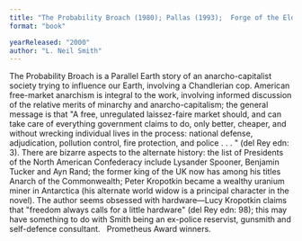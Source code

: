 ```yaml
---
title: "The Probability Broach (1980); Pallas (1993);  Forge of the Elders"
format: "book"

yearReleased: "2000"
author: "L. Neil Smith"
---
```

The Probability Broach is a Parallel Earth story of an anarcho-capitalist society trying to influence our Earth, involving a Chandlerian cop. American free-market anarchism is integral to the work, involving informed discussion of the relative merits of minarchy and anarcho-capitalism;  the general message is that "A free, unregulated laissez-faire market should,  and can take care of everything government claims to do, only better, cheaper,  and without wrecking individual lives in the process: national defense,  adjudication, pollution control, fire protection, and police . . . " (del Rey  edn: 3). There are bizarre aspects to the alternate history: the list of Presidents of the North American Confederacy include Lysander Spooner, Benjamin Tucker and Ayn Rand; the former king of the UK now has among his titles Anarch of the  Commonwealth; Peter Kropotkin became a wealthy uranium miner in Antarctica (his alternate world widow is a principal character in the novel). The author seems obsessed with hardware—Lucy Kropotkin claims that  "freedom always calls for a little hardware" (del Rey edn: 98); this may have something to do with Smith being an ex-police reservist, gunsmith and self-defence consultant.
 
Prometheus Award winners. 